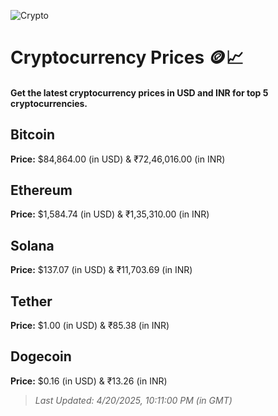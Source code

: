 
![Crypto](https://www.techguide.com.au/wp-content/uploads/2020/11/crypto3.jpeg)

# Cryptocurrency Prices 🪙📈

#### Get the latest cryptocurrency prices in USD and INR for top 5 cryptocurrencies.

## Bitcoin

**Price:** $84,864.00 (in USD) & ₹72,46,016.00 (in INR)

## Ethereum

**Price:** $1,584.74 (in USD) & ₹1,35,310.00 (in INR)

## Solana

**Price:** $137.07 (in USD) & ₹11,703.69 (in INR)

## Tether

**Price:** $1.00 (in USD) & ₹85.38 (in INR)

## Dogecoin

**Price:** $0.16 (in USD) & ₹13.26 (in INR)

> _Last Updated: 4/20/2025, 10:11:00 PM (in GMT)_

